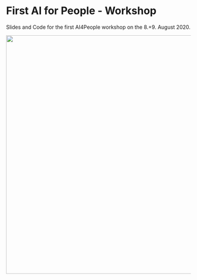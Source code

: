 # First AI for People - Workshop
Slides and Code for the first AI4People workshop on the 8.+9. August 2020.

<img src="https://lh5.googleusercontent.com/iTDG3Ae99iMyhTSN9rqdMDpVzyC8vqlkOUnvFIL8Q9-0xyoy6T8cU08JUVcvkRCL8i4BLCbBULUvBkx4F-kZoLE66-otwnh6w9OLcIfI18ULoecfGCSR=w1280" width="650">

